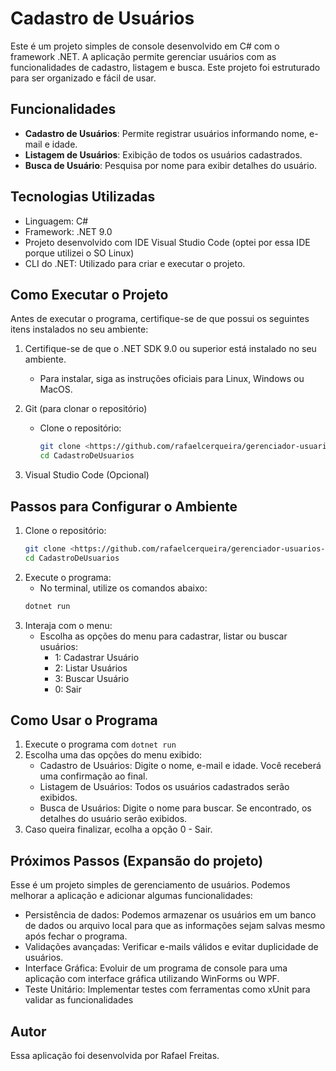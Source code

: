 # Cadastro de Usuários
Este é um projeto simples de console desenvolvido em C# com o framework .NET. A aplicação permite gerenciar usuários com as funcionalidades de cadastro, listagem e busca. Este projeto foi estruturado para ser organizado e fácil de usar.

## Funcionalidades
- **Cadastro de Usuários**: Permite registrar usuários informando nome, e-mail e idade.
- **Listagem de Usuários**: Exibição de todos os usuários cadastrados.
- **Busca de Usuário**: Pesquisa por nome para exibir detalhes do usuário.

## Tecnologias Utilizadas
- Linguagem: C#
- Framework: .NET 9.0
- Projeto desenvolvido com IDE Visual Studio Code (optei por essa IDE porque utilizei o SO Linux)
- CLI do .NET: Utilizado para criar e executar o projeto.

## Como Executar o Projeto

Antes de executar o programa, certifique-se de que possui os seguintes itens instalados no seu ambiente:

1. Certifique-se de que o .NET SDK 9.0 ou superior está instalado no seu ambiente.
   - Para instalar, siga as instruções oficiais para Linux, Windows ou MacOS.

2. Git (para clonar o repositório)
   - Clone o repositório:
      ```bash
      git clone <https://github.com/rafaelcerqueira/gerenciador-usuarios-automind-teste>
      cd CadastroDeUsuarios
3. Visual Studio Code (Opcional)

## Passos para Configurar o Ambiente
1. Clone o repositório:
   ```bash
   git clone <https://github.com/rafaelcerqueira/gerenciador-usuarios-automind-teste>
   cd CadastroDeUsuarios

2. Execute o programa:
   - No terminal, utilize os comandos abaixo:
   ```bash
   dotnet run

3. Interaja com o menu:
   - Escolha as opções do menu para cadastrar, listar ou buscar usuários:
      - 1: Cadastrar Usuário
      - 2: Listar Usuários
      - 3: Buscar Usuário
      - 0: Sair

## Como Usar o Programa
1. Execute o programa com `dotnet run`
2. Escolha uma das opções do menu exibido:
   - Cadastro de Usuários: Digite o nome, e-mail e idade. Você receberá uma confirmação ao final.
   - Listagem de Usuários: Todos os usuários cadastrados serão exibidos.
   - Busca de Usuários: Digite o nome para buscar. Se encontrado, os detalhes do usuário serão exibidos.
3. Caso queira finalizar, ecolha a opção 0 - Sair.

## Próximos Passos (Expansão do projeto)
Esse é um projeto simples de gerenciamento de usuários. Podemos melhorar a aplicação e adicionar algumas funcionalidades:
- Persistência de dados: Podemos armazenar os usuários em um banco de dados ou arquivo local para que as informações sejam salvas mesmo após fechar o programa.
- Validações avançadas: Verificar e-mails válidos e evitar duplicidade de usuários.
- Interface Gráfica: Evoluir de um programa de console para uma aplicação com interface gráfica utilizando WinForms ou WPF.
- Teste Unitário: Implementar testes com ferramentas como xUnit para validar as funcionalidades

## Autor
Essa aplicação foi desenvolvida por Rafael Freitas.